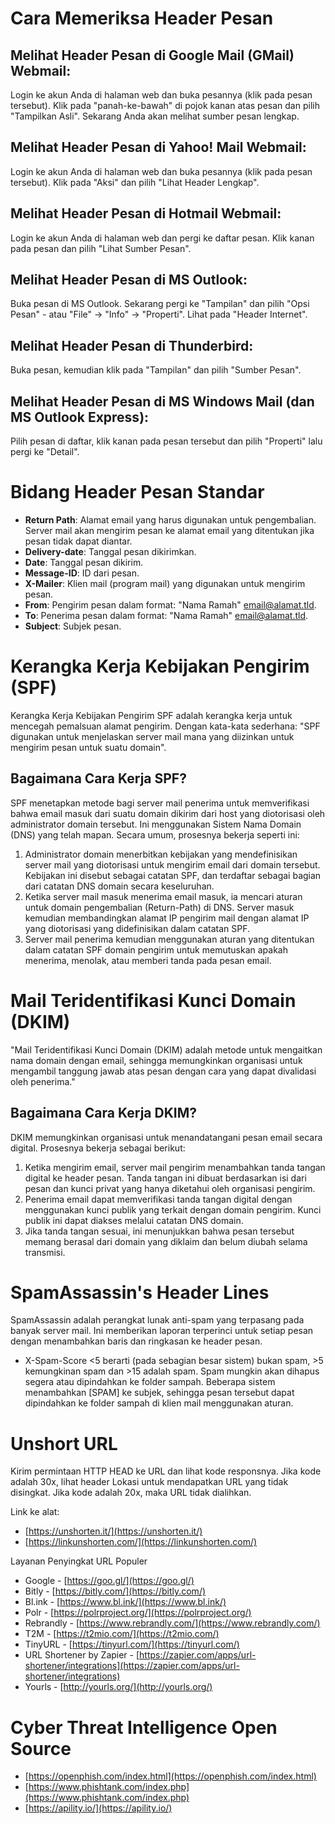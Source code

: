 
# Cara Memeriksa Header Pesan

## Melihat Header Pesan di **Google Mail (GMail) Webmail**:
Login ke akun Anda di halaman web dan buka pesannya (klik pada pesan tersebut). Klik pada "panah-ke-bawah" di pojok kanan atas pesan dan pilih "Tampilkan Asli". Sekarang Anda akan melihat sumber pesan lengkap.

## Melihat Header Pesan di **Yahoo! Mail Webmail**:
Login ke akun Anda di halaman web dan buka pesannya (klik pada pesan tersebut). Klik pada "Aksi" dan pilih "Lihat Header Lengkap".

## Melihat Header Pesan di **Hotmail Webmail**:
Login ke akun Anda di halaman web dan pergi ke daftar pesan. Klik kanan pada pesan dan pilih "Lihat Sumber Pesan".

## Melihat Header Pesan di **MS Outlook**:
Buka pesan di MS Outlook. Sekarang pergi ke "Tampilan" dan pilih "Opsi Pesan" - atau "File" -> "Info" -> "Properti". Lihat pada "Header Internet".

## Melihat Header Pesan di **Thunderbird**:
Buka pesan, kemudian klik pada "Tampilan" dan pilih "Sumber Pesan".

## Melihat Header Pesan di **MS Windows Mail (dan MS Outlook Express)**:
Pilih pesan di daftar, klik kanan pada pesan tersebut dan pilih "Properti" lalu pergi ke "Detail".

# Bidang Header Pesan Standar

- **Return Path**: Alamat email yang harus digunakan untuk pengembalian. Server mail akan mengirim pesan ke alamat email yang ditentukan jika pesan tidak dapat diantar.
- **Delivery-date**: Tanggal pesan dikirimkan.
- **Date**: Tanggal pesan dikirim.
- **Message-ID**: ID dari pesan.
- **X-Mailer**: Klien mail (program mail) yang digunakan untuk mengirim pesan.
- **From**: Pengirim pesan dalam format: "Nama Ramah" <email@alamat.tld>.
- **To**: Penerima pesan dalam format: "Nama Ramah" <email@alamat.tld>.
- **Subject**: Subjek pesan.

# Kerangka Kerja Kebijakan Pengirim (SPF)

Kerangka Kerja Kebijakan Pengirim SPF adalah kerangka kerja untuk mencegah pemalsuan alamat pengirim. Dengan kata-kata sederhana: "SPF digunakan untuk menjelaskan server mail mana yang diizinkan untuk mengirim pesan untuk suatu domain".

## Bagaimana Cara Kerja SPF?

SPF menetapkan metode bagi server mail penerima untuk memverifikasi bahwa email masuk dari suatu domain dikirim dari host yang diotorisasi oleh administrator domain tersebut. Ini menggunakan Sistem Nama Domain (DNS) yang telah mapan. Secara umum, prosesnya bekerja seperti ini:

1. Administrator domain menerbitkan kebijakan yang mendefinisikan server mail yang diotorisasi untuk mengirim email dari domain tersebut. Kebijakan ini disebut sebagai catatan SPF, dan terdaftar sebagai bagian dari catatan DNS domain secara keseluruhan.
2. Ketika server mail masuk menerima email masuk, ia mencari aturan untuk domain pengembalian (Return-Path) di DNS. Server masuk kemudian membandingkan alamat IP pengirim mail dengan alamat IP yang diotorisasi yang didefinisikan dalam catatan SPF.
3. Server mail penerima kemudian menggunakan aturan yang ditentukan dalam catatan SPF domain pengirim untuk memutuskan apakah menerima, menolak, atau memberi tanda pada pesan email.

# Mail Teridentifikasi Kunci Domain (DKIM)

"Mail Teridentifikasi Kunci Domain (DKIM) adalah metode untuk mengaitkan nama domain dengan email, sehingga memungkinkan organisasi untuk mengambil tanggung jawab atas pesan dengan cara yang dapat divalidasi oleh penerima."

## Bagaimana Cara Kerja DKIM?

DKIM memungkinkan organisasi untuk menandatangani pesan email secara digital. Prosesnya bekerja sebagai berikut:

1. Ketika mengirim email, server mail pengirim menambahkan tanda tangan digital ke header pesan. Tanda tangan ini dibuat berdasarkan isi dari pesan dan kunci privat yang hanya diketahui oleh organisasi pengirim.
2. Penerima email dapat memverifikasi tanda tangan digital dengan menggunakan kunci publik yang terkait dengan domain pengirim. Kunci publik ini dapat diakses melalui catatan DNS domain.
3. Jika tanda tangan sesuai, ini menunjukkan bahwa pesan tersebut memang berasal dari domain yang diklaim dan belum diubah selama transmisi.

# SpamAssassin's Header Lines

SpamAssassin adalah perangkat lunak anti-spam yang terpasang pada banyak server mail. Ini memberikan laporan terperinci untuk setiap pesan dengan menambahkan baris dan ringkasan ke header pesan.

- X-Spam-Score <5 berarti (pada sebagian besar sistem) bukan spam, >5 kemungkinan spam dan >15 adalah spam. Spam mungkin akan dihapus segera atau dipindahkan ke folder sampah. Beberapa sistem menambahkan [SPAM] ke subjek, sehingga pesan tersebut dapat dipindahkan ke folder sampah di klien mail menggunakan aturan.

# Unshort URL

Kirim permintaan HTTP HEAD ke URL dan lihat kode responsnya. Jika kode adalah 30x, lihat header Lokasi untuk mendapatkan URL yang tidak disingkat. Jika kode adalah 20x, maka URL tidak dialihkan.

Link ke alat:
- [https://unshorten.it/](https://unshorten.it/)
- [https://linkunshorten.com/](https://linkunshorten.com/)

Layanan Penyingkat URL Populer
- Google - [https://goo.gl/](https://goo.gl/)
- Bitly - [https://bitly.com/](https://bitly.com/)
- Bl.ink - [https://www.bl.ink/](https://www.bl.ink/)
- Polr - [https://polrproject.org/](https://polrproject.org/)
- Rebrandly - [https://www.rebrandly.com/](https://www.rebrandly.com/)
- T2M - [https://t2mio.com/](https://t2mio.com/)
- TinyURL - [https://tinyurl.com/](https://tinyurl.com/)
- URL Shortener by Zapier - [https://zapier.com/apps/url-shortener/integrations](https://zapier.com/apps/url-shortener/integrations)
- Yourls - [http://yourls.org/](http://yourls.org/)

# Cyber Threat Intelligence Open Source

- [https://openphish.com/index.html](https://openphish.com/index.html)
- [https://www.phishtank.com/index.php](https://www.phishtank.com/index.php)
- [https://apility.io/](https://apility.io/)
